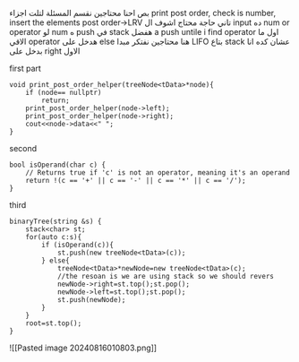 بص احنا محتاجين نقسم المسئلة لتلت اجزاء 
	print post order, check is number, insert the elements
	 post order->LRV
	 تاني حاجة محتاج اشوف ال input ده num or operator 
	 لو num ه push في stack هفضل a push untile i find operator 
	 اول ما الاقي operator هدخل على else
	 هنا محتاجين نفتكر مبدا LIFO بتاع stack عشان كده انا بدخل على right الاول

first part
```
void print_post_order_helper(treeNode<tData>*node){  
    if (node== nullptr)  
        return;  
    print_post_order_helper(node->left);  
    print_post_order_helper(node->right);  
    cout<<node->data<<" ";  
}
```
second
```
bool isOperand(char c) {  
    // Returns true if 'c' is not an operator, meaning it's an operand  
    return !(c == '+' || c == '-' || c == '*' || c == '/');  
}
```
third
```
binaryTree(string &s) {  
    stack<char> st;  
    for(auto c:s){  
        if (isOperand(c)){  
            st.push(new treeNode<tData>(c));  
        } else{  
            treeNode<tData>*newNode=new treeNode<tData>(c);  
            //the resoan is we are using stack so we should revers  
            newNode->right=st.top();st.pop();  
            newNode->left=st.top();st.pop();  
            st.push(newNode);  
        }  
    }  
    root=st.top();  
}
```
![[Pasted image 20240816010803.png]]

